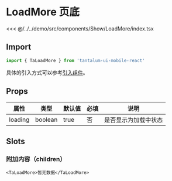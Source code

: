 # LoadMore 页底

<CodeDemo name="LoadMore">

<<< @/../../demo/src/components/Show/LoadMore/index.tsx

</CodeDemo>

## Import

```js
import { TaLoadMore } from 'tantalum-ui-mobile-react'
```

具体的引入方式可以参考[引入组件](../guide/import.md)。

## Props

| 属性    | 类型    | 默认值 | 必填 | 说明                 |
| ------- | ------- | ------ | ---- | -------------------- |
| loading | boolean | true   | 否   | 是否显示为加载中状态 |

## Slots

### 附加内容（children）

```tsx
<TaLoadMore>暂无数据</TaLoadMore>
```

